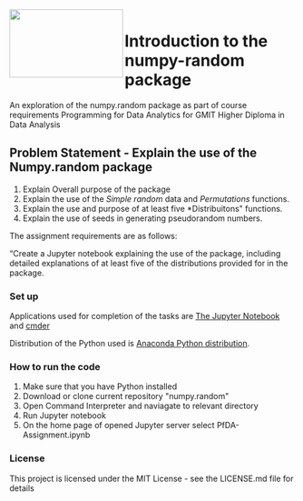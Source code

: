 <img align="left" width="200" height="120" src="https://upload.wikimedia.org/wikipedia/commons/thumb/3/31/NumPy_logo_2020.svg/1024px-NumPy_logo_2020.svg.png">


# Introduction to the numpy-random package
An exploration of the numpy.random package as part of course requirements Programming for Data Analytics for GMIT Higher Diploma in Data Analysis

## Problem Statement - Explain the use of the Numpy.random package
1. Explain Overall purpose of the package
2. Explain the use of the *Simple random* data and *Permutations* functions.
3. Explain the use and purpose of at least five *Distribuitons" functions.
4. Explain the use of seeds in generating pseudorandom numbers.

The assignment requirements are as follows:

“Create a Jupyter notebook explaining the use of the package, including detailed explanations of at least five of the distributions provided for in the package.

### Set up

Applications used for completion of the tasks are [The Jupyter Notebook](https://jupyter.org/) and [cmder](http://cmder.net/)

Distribution of the Python used is [Anaconda Python distribution](https://www.anaconda.com/). 

###  How to run the code

1. Make sure that you have Python installed
2. Download or clone current repository "numpy.random"
3. Open Command Interpreter and naviagate to relevant directory
4. Run Jupyter notebook
5. On the home page of opened Jupyter server select PfDA- Assignment.ipynb


### License

This project is licensed under the MIT License - see the LICENSE.md file for details









